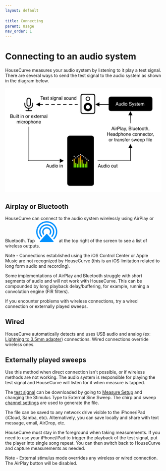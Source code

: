 ```yaml
---
layout: default

title: Connecting
parent: Usage
nav_order: 1
---
```



# Connecting to an audio system
HouseCurve measures your audio system by listening to it play a test signal.  There are several ways to send the test signal to the audio system as shown in the diagram below.

![connecting housecurve](/assets/img/connecting_housecurve.png "Connecting HouseCurve to audio system")


## Airplay or Bluetooth

HouseCurve can connect to the audio system wirelessly using AirPlay or Bluetooth. Tap <img src="/assets/img/airplay.png" alt="AirPlay" class="app-icon"> at the top right of the screen to see a list of wireless outputs.

Note - Connections established using the iOS Control Center or Apple Music are not recognized by HouseCurve (this is an iOS limitation related to long form audio and recording).

Some implementations of AirPlay and Bluetooth struggle with short segments of audio and will not work with HouseCurve.  This can be compounded by long playback delay/buffering, for example, running a convolution engine (FIR filters).

If you encounter problems with wireless connections, try a wired connection or externally played sweeps.


## Wired

HouseCurve automatically detects and uses USB audio and analog (ex: [Lightning to 3.5mm adapter](https://www.apple.com/shop/product/MMX62AM/A/lightning-to-35mm-headphone-jack-adapter)) connections.  Wired connections override wireless ones.


## Externally played sweeps

Use this method when direct connection isn't possible, or if wireless methods are not working.  The audio system is responsible for playing the test signal and HouseCurve will listen for it when measure is tapped.

The [test signal](../manual/file_formats.md#test-signal) can be downloaded by going to [Measure Setup](../manual/measure_setup.md) and changing the Stimulus Type to External Sine Sweep.  The chirp and sweep [channel settings](../manual/measure_setup.md#chirp-and-sweep-channel) are used to generate the file.

The file can be saved to any network drive visible to the iPhone/iPad (iCloud, Samba, etc).  Alternatively, you can save locally and share with text message, email, AirDrop, etc.

HouseCurve must stay in the foreground when taking measurements.  If you need to use your iPhone/iPad to trigger the playback of the test signal, put the player into single song repeat.  You can then switch back to HouseCurve and capture measurements as needed.

Note - External stimulus mode overrides any wireless or wired connection.  The AirPlay button will be disabled.




